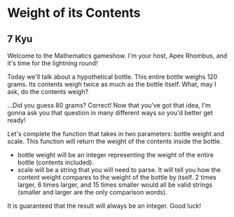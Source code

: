 # Weight of its Contents
## 7 Kyu

Welcome to the Mathematics gameshow. I'm your host, Apex Rhombus, and it's time for the lightning round!

Today we'll talk about a hypothetical bottle. This entire bottle weighs 120 grams. Its contents weigh twice as much as the bottle itself. What, may I ask, do the contents weigh?

...Did you guess 80 grams? Correct! Now that you've got that idea, I'm gonna ask you that question in many different ways so you'd better get ready!

Let's complete the function that takes in two parameters: bottle weight and scale. This function will return the weight of the contents inside the bottle.

- bottle weight will be an integer representing the weight of the entire bottle (contents included).
- scale will be a string that you will need to parse. It will tell you how the content weight compares to the weight of the bottle by itself. 2 times larger, 6 times larger, and 15 times smaller would all be valid strings (smaller and larger are the only comparison words).

It is guaranteed that the result will always be an integer. Good luck!
